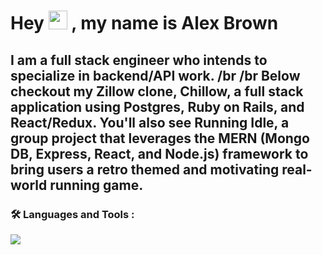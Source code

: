 <h1>
  Hey 
  <img src="https://media.giphy.com/media/hvRJCLFzcasrR4ia7z/giphy.gif" width="30px"/>
  , my name is Alex Brown 
</h1>
<h2>
I am a full stack engineer who intends to specialize in backend/API work. 
/br
/br
Below checkout my Zillow clone, Chillow, a full stack application using Postgres, Ruby on Rails, and React/Redux. You'll also see Running Idle, a group project that leverages the MERN (Mongo DB, Express, React, and Node.js) framework to bring users a  retro themed and motivating real-world running game.

</h2>

### :hammer_and_wrench: Languages and Tools :
  <a href="https://skillicons.dev">
    <img src="https://skillicons.dev/icons?i=ruby,js,html,css" />
  </a>
